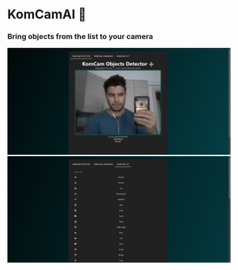 # KomCamAI 📸
### Bring objects from the list to your camera
<img src='./1.png'/>
<img src='./2.png'/>
